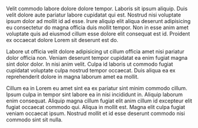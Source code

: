 Velit commodo labore dolore dolore tempor. Laboris sit ipsum aliquip. Duis velit dolore aute pariatur labore cupidatat qui est. Nostrud nisi voluptate ipsum dolor ad mollit id ad esse. Irure aliquip elit aliqua deserunt adipisicing eu consectetur do magna officia duis mollit tempor. Non in esse anim amet voluptate quis ad eiusmod cillum esse dolore elit consequat est id. Proident ex occaecat dolore Lorem sit deserunt est do.

Labore ut officia velit dolore adipisicing ut cillum officia amet nisi pariatur dolor officia non. Veniam deserunt tempor cupidatat ea enim fugiat magna sint dolor dolor. In nisi anim velit. Culpa id laboris ut commodo fugiat cupidatat voluptate culpa nostrud tempor occaecat. Duis aliqua ea ex reprehenderit dolore in magna laborum amet ea mollit.

Cillum ea in Lorem eu amet sint ea ex pariatur sint minim commodo cillum. Ipsum culpa in tempor sint labore ea in nisi incididunt in. Aliquip laborum enim consequat. Aliquip magna cillum fugiat elit anim cillum id excepteur elit fugiat occaecat commodo qui. Aliqua in mollit est. Magna elit culpa fugiat veniam occaecat ipsum. Nostrud mollit et id esse deserunt commodo nisi commodo sint sit nulla.